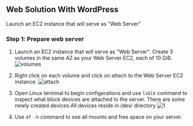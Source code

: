 ## Web Solution With WordPress
Launch an EC2 instance that will serve as "Web Server"

### Step 1: Prepare web server
1. Launch an EC2 instance that will serve as "Web Server". Create 3 volumes in the same AZ as your Web Server EC2, each of 10 GiB.
![volumes](https://user-images.githubusercontent.com/64135078/197396327-98f83fcb-2368-4ef4-ad71-86c2a10f27b6.png)

2. Right click on each volume and click on attach to the Web Server EC2 instance.
![attach](https://user-images.githubusercontent.com/64135078/197396500-6796abce-2c66-4e53-9e3c-9c50c2448597.png)

3. Open Linux terminal to begin configerations and use `lsblk` command to inspect what block devices are attached to the server. There are some newly created devices.All devices reside in /dev/ directory
![1](https://user-images.githubusercontent.com/64135078/197396744-a1c62e5f-8af5-4767-a5cb-905a3911e2ee.png)

4. Use `df -h` command to see all mounts and free space on your server.
